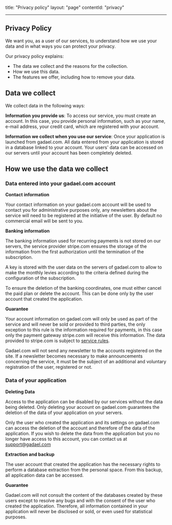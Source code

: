 title: "Privacy policy"
layout: "page"
contentId: "privacy"

---


## Privacy Policy

We want you, as a user of our services, to understand how we use your data and in what ways you can protect your privacy.

Our privacy policy explains:

* The data we collect and the reasons for the collection.
* How we use this data.
* The features we offer, including how to remove your data.


## Data we collect

We collect data in the following ways:

__Information you provide us__: To access our service, you must create an account. In this case, you provide personal information, such as your name, e-mail address, your credit card, which are registered with your account.

__Information we collect when you use our service__: Once your application is launched from gadael.com. All data entered from your application is stored in a database linked to your account. Your users' data can be accessed on our servers until your account has been completely deleted.

## How we use the data we collect

### Data entered into your gadael.com account

__Contact information__

Your contact information on your gadael.com account will be used to contact you for administrative purposes only, any newsletters about the service will need to be registered at the initiative of the user. By default no commercial email will be sent to you.

__Banking information__

The banking information used for recurring payments is not stored on our servers, the service provider stripe.com ensures the storage of the information from the first authorization until the termination of the subscription.

A key is stored with the user data on the servers of gadael.com to allow to make the monthly levies according to the criteria defined during the configuration of the subscription.

To ensure the deletion of the banking coordinates, one must either cancel the paid plan or delete the account. This can be done only by the user account that created the application.

__Guarantee__

Your account information on gadael.com will only be used as part of the service and will never be sold or provided to third parties, the only exception to this rule is the information required for payments, in this case only the payment gateway stripe.com will receive this information. The data provided to stripe.com is subject to [service rules](https://stripe.com/).

Gadael.com will not send any newsletter to the accounts registered on the site. If a newsletter becomes necessary to make announcements concerning the service, it must be the subject of an additional and voluntary registration of the user, registered or not.


### Data of your application

__Deleting Data__

Access to the application can be disabled by our services without the data being deleted.
Only deleting your account on gadael.com guarantees the deletion of the data of your application on your servers.

Only the user who created the application and its settings on gadael.com can access the deletion of the account and therefore of the data of the application. If you wish to delete the data from the application but you no longer have access to this account, you can contact us at [support@gadael.com](mailto:support@gadael.com)

__Extraction and backup__

The user account that created the application has the necessary rights to perform a database extraction from the personal space. From this backup, all application data can be accessed.

__Guarantee__

Gadael.com will not consult the content of the databases created by these users except to resolve any bugs and with the consent of the user who created the application. Therefore, all information contained in your application will never be disclosed or sold, or even used for statistical purposes.
